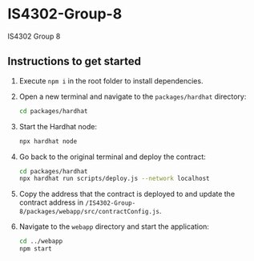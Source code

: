  # IS4302-Group-8
IS4302 Group 8

## Instructions to get started

1. Execute `npm i` in the root folder to install dependencies.

2. Open a new terminal and navigate to the `packages/hardhat` directory:
    ```bash
    cd packages/hardhat
    ```

3. Start the Hardhat node:
    ```bash
    npx hardhat node
    ```

4. Go back to the original terminal and deploy the contract:
    ```bash
    cd packages/hardhat
    npx hardhat run scripts/deploy.js --network localhost
    ```

5. Copy the address that the contract is deployed to and update the contract address in `/IS4302-Group-8/packages/webapp/src/contractConfig.js`.

6. Navigate to the `webapp` directory and start the application:
    ```bash
    cd ../webapp
    npm start
    ```